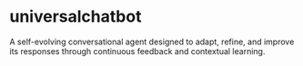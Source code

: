 # universalchatbot
A self-evolving conversational agent designed to adapt, refine, and improve its responses through continuous feedback and contextual learning.
